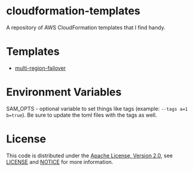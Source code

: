 # cloudformation-templates
A repository of AWS CloudFormation templates that I find handy.

# Templates
- [multi-region-failover](./multi-region-failover/README.md)

# Environment Variables
SAM_OPTS - optional variable to set things like tags (example: `--tags a=1 b=true`).  Be sure to update the toml files with the tags as well.

# License
This code is distributed under the [Apache License, Version 2.0](http://www.apache.org/licenses/LICENSE-2.0), see [LICENSE](LICENSE) and [NOTICE](NOTICE) for more information.
